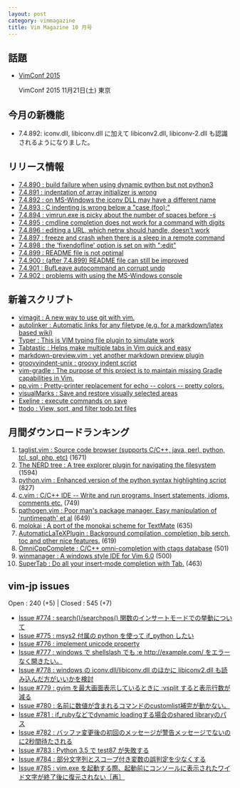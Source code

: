 ```yaml
---
layout: post
category: vimmagazine
title: Vim Magazine 10 月号
---
```


## 話題

- [VimConf 2015](http://vimconf.vim-jp.org/2015/)

    VimConf 2015 11月21日(土) 東京

## 今月の新機能

- 7.4.892: iconv.dll, libiconv.dll に加えて libiconv2.dll, libiconv-2.dll も認識されるようになりました。

## リリース情報

- [7.4.890 : build failure when using dynamic python but not python3](https://github.com/vim/vim/commit/094454fa708d3297db744f095cd2b7b155a8b6ad)
- [7.4.891 : indentation of array initializer is wrong](https://github.com/vim/vim/commit/089af18d1fd0961ff504ee72db0156bbfe509cdf)
- [7.4.892 : on MS-Windows the iconv DLL may have a different name](https://github.com/vim/vim/commit/9d6ca1cc5ebb6e61cc2ef73aecfbb0bdbb65432f)
- [7.4.893 : C indenting is wrong below a "case (foo):"](https://github.com/vim/vim/commit/d1b15dec4d00d7ed5e92ff4e0fb7fc2e0818e479)
- [7.4.894 : vimrun.exe is picky about the number of spaces before -s](https://github.com/vim/vim/commit/f59c73da1e8eb16e7b49b4465aedd1d6ddacc6fd)
- [7.4.895 : cmdline completion does not work for a command with digits](https://github.com/vim/vim/commit/23d1b62746dce048c80cc19e7e5af1d513b6b4cf)
- [7.4.896 : editing a URL, which netrw should handle, doesn't work](https://github.com/vim/vim/commit/b4f6a46b01ed00b642a2271e9d1559e51ab0f2c4)
- [7.4.897 : freeze and crash when there is a sleep in a remote command](https://github.com/vim/vim/commit/4e86150ec5b5158da92b28938ea55819dc890a14)
- [7.4.898 : the 'fixendofline' option is set on with ":edit"](https://github.com/vim/vim/commit/04dfd512293e951479aec2378753b946c39bea87)
- [7.4.899 : README file is not optimal](https://github.com/vim/vim/commit/c92399f4ee6d0289dbe5d708d14a84e32f617bd5)
- [7.4.900 : (after 7.4.899) README file can still be improved](https://github.com/vim/vim/commit/f1a4c98ea6fa122ceb24c1ad17e184703cbfd182)
- [7.4.901 : BufLeave autocommand an corrupt undo](https://github.com/vim/vim/commit/e7d1376b636e6c758196c3542bd2c1053f9edb75)
- [7.4.902 : problems with using the MS-Windows console](https://github.com/vim/vim/commit/4c0aac57599092da404f6726e88701ba441a4a6d)

## 新着スクリプト

- [vimagit : A new way to use git with vim.](http://www.vim.org/scripts/script.php?script_id=5252)
- [autolinker : Automatic links for any filetype (e.g. for a markdown/latex based wiki)](http://www.vim.org/scripts/script.php?script_id=5253)
- [Typer : This is VIM typing file plugin to simulate work](http://www.vim.org/scripts/script.php?script_id=5254)
- [Tabtastic : Helps make multiple tabs in Vim quick and easy](http://www.vim.org/scripts/script.php?script_id=5255)
- [markdown-preview.vim : yet another markdown preview plugin](http://www.vim.org/scripts/script.php?script_id=5256)
- [groovyindent-unix : groovy indent script](http://www.vim.org/scripts/script.php?script_id=5257)
- [vim-gradle : The purpose of this project is to maintain missing Gradle capabilities in Vim.](http://www.vim.org/scripts/script.php?script_id=5258)
- [pp.vim : Pretty-printer replacement for echo -- colors -- pretty colors.](http://www.vim.org/scripts/script.php?script_id=5259)
- [visualMarks : Save and restore visually selected areas](http://www.vim.org/scripts/script.php?script_id=5260)
- [Exeline : execute commands on save](http://www.vim.org/scripts/script.php?script_id=5261)
- [ttodo : View, sort, and filter todo.txt files](http://www.vim.org/scripts/script.php?script_id=5262)

## 月間ダウンロードランキング

1. [taglist.vim : Source code browser (supports C/C++, java, perl, python, tcl, sql, php, etc)](http://www.vim.org/scripts/script.php?script_id=273) (1671)
2. [The NERD tree : A tree explorer plugin for navigating the filesystem](http://www.vim.org/scripts/script.php?script_id=1658) (1594)
3. [python.vim : Enhanced version of the python syntax highlighting script](http://www.vim.org/scripts/script.php?script_id=790) (827)
4. [c.vim : C/C++ IDE --  Write and run programs. Insert statements, idioms, comments etc.](http://www.vim.org/scripts/script.php?script_id=213) (749)
5. [pathogen.vim : Poor man's package manager. Easy manipulation of 'runtimepath' et al](http://www.vim.org/scripts/script.php?script_id=2332) (649)
6. [molokai : A port of the monokai scheme for TextMate](http://www.vim.org/scripts/script.php?script_id=2340) (635)
7. [AutomaticLaTeXPlugin : Background compilation, completion, bib serch, toc and other nice features.](http://www.vim.org/scripts/script.php?script_id=2945) (619)
8. [OmniCppComplete : C/C++ omni-completion with ctags database](http://www.vim.org/scripts/script.php?script_id=1520) (501)
9. [winmanager : A windows style IDE for Vim 6.0](http://www.vim.org/scripts/script.php?script_id=95) (500)
10. [SuperTab : Do all your insert-mode completion with Tab.](http://www.vim.org/scripts/script.php?script_id=1643) (463)

## vim-jp issues

Open : 240 (+5) | Closed : 545 (+7)

- [Issue #774 : search()/searchpos() 関数のインサートモードでの挙動について](https://github.com/vim-jp/issues/issues/774)
- [Issue #775 : msys2 付属の python を使って if&#x5f;python したい](https://github.com/vim-jp/issues/issues/775)
- [Issue #776 : implement unicode property](https://github.com/vim-jp/issues/issues/776)
- [Issue #777 : windows で shellslash でも :e http://example.com/ をエラーなく開きたい。](https://github.com/vim-jp/issues/issues/777)
- [Issue #778 : windows の iconv.dll/libiconv.dll のほかに libiconv2.dll も読み込んだ方がいいかを検討](https://github.com/vim-jp/issues/issues/778)
- [Issue #779 : gvim を最大画面表示しているときに :vsplit すると表示行数が減る](https://github.com/vim-jp/issues/issues/779)
- [Issue #780 : 名前に数値が含まれるコマンドのcustomlist補完が動かない。](https://github.com/vim-jp/issues/issues/780)
- [Issue #781 : if&#x5f;rubyなどでdynamic loadingする場合のshared libraryのパス](https://github.com/vim-jp/issues/issues/781)
- [Issue #782 : バッファ変更後の初回のメッセージが警告メッセージでないのに2秒間待たされる](https://github.com/vim-jp/issues/issues/782)
- [Issue #783 : Python 3.5 で test87 が失敗する](https://github.com/vim-jp/issues/issues/783)
- [Issue #784 : 部分文字列とスコープ付き変数の誤判定を少なくする](https://github.com/vim-jp/issues/issues/784)
- [Issue #785 : vim.exe を起動する際、起動前にコンソールに表示されたワイド文字が終了後に復元されない［再］](https://github.com/vim-jp/issues/issues/785)

